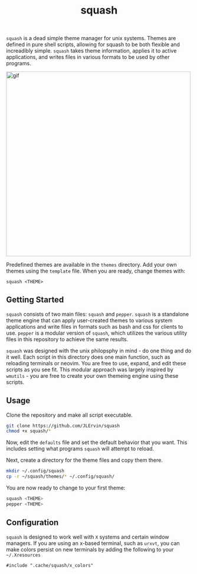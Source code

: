 <div align='center'>
    <h1>squash</h1><br>
</div>

`squash` is a dead simple theme manager for unix systems.
Themes are defined in pure shell scripts, allowing for squash to be both flexible and increadibly simple. 
`squash` takes theme information, applies it to active applications,
and writes files in various formats to be used by other programs. 

<img src="https://imgur.com/zmk2y1m.gif" alt="gif" align="center" width="500px">

Predefined themes are available in the `themes` directory. 
Add your own themes using the `template` file.
When you are ready, change themes with: 

```
squash <THEME>
```


## Getting Started

`squash` consists of two main files: `squash` and `pepper`. 
`squash` is a standalone theme engine that can apply user-created
themes to various system applications and write files in formats such
as bash and css for clients to use. `pepper` is a modular version of `squash`, 
which utilizes the various utility files in this repository to achieve the same results.

`squash` was designed with the unix philopsphy in mind - do one thing and do it well. 
Each script in this directory does one main function, such as reloading terminals
or neovim. You are free to use, expand, and edit these scripts as you see fit. 
This modular approach was largely inspired by `wmutils` - you are free to create your
own themeing engine using these scripts. 


## Usage

Clone the repository and make all script executable. 

```bash
git clone https://github.com/JLErvin/squash
chmod +x squash/*
```

Now, edit the `defaults` file and set the default behavior that you want. 
This includes setting what programs `squash` will attempt to reload. 

Next, create a directory for the theme files and copy them there. 

```bash
mkdir ~/.config/squash
cp -r ~/squash/themes/* ~/.config/squash/
```

You are now ready to change to your first theme: 

```bash
squash <THEME>
pepper <THEME>
```

## Configuration

`squash` is designed to work well with `X` systems and certain window managers. 
If you are using an x-based terminal, such as `urxvt`, you can make colors
persist on new terminals by adding the following to your `~/.Xresources`

```xdefaults
#include ".cache/squash/x_colors"
```
